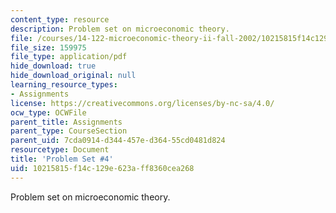 ```yaml
---
content_type: resource
description: Problem set on microeconomic theory.
file: /courses/14-122-microeconomic-theory-ii-fall-2002/10215815f14c129e623aff8360cea268_ps4q.pdf
file_size: 159975
file_type: application/pdf
hide_download: true
hide_download_original: null
learning_resource_types:
- Assignments
license: https://creativecommons.org/licenses/by-nc-sa/4.0/
ocw_type: OCWFile
parent_title: Assignments
parent_type: CourseSection
parent_uid: 7cda0914-d344-457e-d364-55cd0481d824
resourcetype: Document
title: 'Problem Set #4'
uid: 10215815-f14c-129e-623a-ff8360cea268
---
```

Problem set on microeconomic theory.